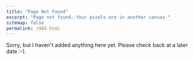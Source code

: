 ```yaml
---
title: "Page Not Found"
excerpt: "Page not found. Your pixels are in another canvas."
sitemap: false
permalink: /404.html
---
```


Sorry, but I haven't added anything here yet. Please check back at a later date :-).
